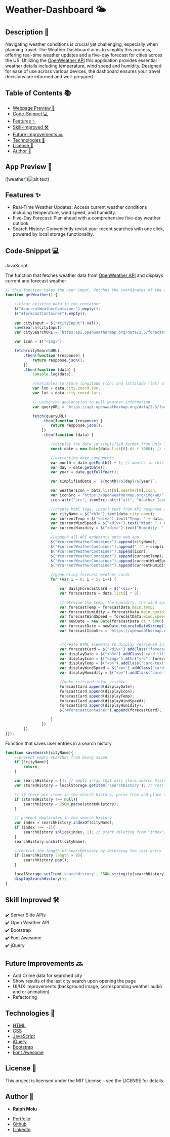 # Weather-Dashboard 🌤️

## Description 📖

Navigating weather conditions is crucial yet challenging, especially when planning travel. The Weather Dashboard aims to simplify this process, offering real-time weather updates and a five-day forecast for cities across the US. Utilizing the [OpenWeather API](https://openweathermap.org/api) this application provides essential weather details including temperature, wind speed and humidity. Designed for ease of use across various devices, the dashboard ensures your travel decisions are informed and well-prepared.


## Table of Contents 📚

* [Webpage Preview 👀](#webpage-preview-)
* [Code-Snippet 💻](#code-snippet-)
* [Features ✨](#custom-features-)
* [Skill-Improved 🛠️](#skill-improved-)
* [Future Improvements 🔜](#future-improvements-)
* [Technologies 🔧](#technologies-)
* [License 📄](#license-)
* [Author 👤](#authors-)


## App Preview 👀

![weather](![alt text](image.png))

## Features ✨

- Real-Time Weather Updates: Access current weather conditions including temperature, wind speed, and humidity.
- Five-Day Forecast: Plan ahead with a comprehensive five-day weather outlook.
- Search History: Conveniently revisit your recent searches with one click, powered by local storage functionality.


## Code-Snippet 💻

JavaScript

The function that fetches weather data from [OpenWeather API](https://openweathermap.org/api) and displays current and forecast weather

```JavaScript
// this function takes the user input, fetches the coordinates of the city entered and returns the weather using the coordinates
function getWeather() {

    //clear existing data in the container
    $("#currentWeatherContainer").empty();
    $("#forecastContainer").empty();
    
    var cityInput = $("#cityInput").val();
    saveSearch(cityInput);
    var citySearchURL = `https:api.openweathermap.org/data/2.5/forecast?q=${cityInput},${countryCode}&appid=${APIKey}`;

    var icon = $("<img>");

    fetch(citySearchURL)
        .then(function (response) {
            return response.json();
        })
        .then(function (data) {
            console.log(data);

            //variables to store longitude (lon) and lattitude (lat) of entered city
            var lon = data.city.coord.lon;
            var lat = data.city.coord.lat;

            // using the geolocation to pull weather information
            var queryURL = `https://api.openweathermap.org/data/2.5/forecast?lat=${lat}&lon=${lon}&units=imperial&appid=${APIKey}`;

            fetch(queryURL)
                .then(function (response) {
                    return response.json();
                })
                .then(function (data) {

                    //display the date in simplified format from Unix Timestamp conversion
                    const date = new Date(data.list[0].dt * 1000); // convert unix seconds to milliseconds and store under Date object instance

                    //extracting date components
                    var month = date.getMonth() + 1; // months in this method are indexed starting at 0 for Jan, 1 for Feb...
                    var day = date.getDate();
                    var year = date.getFullYear();

                    var simplifiedDate = `${month}/${day}/${year}`;

                    var weatherIcon = data.list[0].weather[0].icon;
                    var iconSrc = "https://openweathermap.org/img/wn/" + weatherIcon + ".png";
                    icon.attr("src", iconSrc).attr("alt", "Weather Icon");

                    //create html tags, insert text from API response and store them in variables
                    var cityName = $("<h3>").text(data.city.name);
                    var currentTemp = $("<div>").text("Temp: " + data.list[0].main.temp + " °F");
                    var currentWindSpeed = $("<div>").text("Wind: " + data.list[0].wind.speed + " MPH");
                    var currentHumidity = $("<div>").text("Humidity: " + data.list[0].main.humidity + " %");

                    //append all API endpoints onto web app
                    $("#currentWeatherContainer").append(cityName);
                    $("#currentWeatherContainer").append(" (" + simplifiedDate + ")");
                    $("#currentWeatherContainer").append(icon);
                    $("#currentWeatherContainer").append(currentTemp);
                    $("#currentWeatherContainer").append(currentWindSpeed);
                    $("#currentWeatherContainer").append(currentHumidity);

                    //generating forecast weather cards
                    for (var i = 0; i < 5; i++) {

                        var dailyForecastCard = $("<div>");
                        var forecastData = data.list[i * 8];

                        //retreive the temp, the humidity, the wind speed, the date and the icon
                        var forecastTemp = forecastData.main.temp;
                        var forecastHumidity = forecastData.main.humidity;
                        var forecastWindSpeed = forecastData.wind.speed;
                        var newDate = new Date(forecastData.dt * 1000); // convert Unix timestamp to milliseconds
                        var forecastDate = newDate.toLocaleDateString(); // convert date to readable format
                        var forecastIconSrc = `https://openweathermap.org/img/wn/${forecastData.weather[0].icon}.png`;


                        //create HTML elements to display retrieved info
                        var forecastCard = $("<div>").addClass("forecastCard");
                        var displayDate = $("<h3>").addClass("card-title").text(`${forecastDate}`);
                        var displayIcon = $("<img>").attr("src", forecastIconSrc).attr("alt", "Weather Icon");
                        var displayTemp = $("<p>").addClass("card-text").text(`Temp: ${forecastTemp} °F`);
                        var displayWindSpeed = $("<p>").addClass("card-text").text(`Wind Speed: ${forecastWindSpeed} MPH`);
                        var displayHumidity = $("<p>").addClass("card-text").text(`Humidity: ${forecastHumidity} %`);

                        //make retrived infor visible
                        forecastCard.append(displayDate);
                        forecastCard.append(displayIcon);
                        forecastCard.append(displayTemp);
                        forecastCard.append(displayWindSpeed);
                        forecastCard.append(displayHumidity);
                        $("#forecastContainer").append(forecastCard);

                    }
                })
        });
}});
```


Function that saves user entries in a search history

```JavaScript
function saveSearch(cityName){
    //prevent empty searches from being saved
    if (!cityName){
        return;
    }

    var searchHistory = []; // empty array that will store search history
    var storedHistory = localStorage.getItem('searchHistory'); // retrieve stored history.

    // if there are items in the search history, parse them and place them in the searchHistory array
    if (storedHistory !== null){
        searchHistory = JSON.parse(storedHistory);
    }

    // prevent duplicates in the search History
    var index = searchHistory.indexOf(cityName);
    if (index !== -1){
        searchHistory.splice(index, 1); // start deleting from "index", delete count 1
    }
    searchHistory.unshift(cityName);

    //control the length of searchHistory by deleteing the last entry
    if (searchHistory.length > 8){
        searchHistory.pop(); 
    }

    localStorage.setItem('searchHistory', JSON.stringify(searchHistory));
    displaySearchHistory();
}

```

## Skill Improved 🛠️
✔️ Server Side APIs\
✔️ Open Weather API\
✔️ Bootstrap\
✔️ Font Awesome\
✔️ jQuery

## Future Improvements 🔜

* Add Crime data for searched city
* Show results of the last city search upon opening the page
* UI/UX improvements (background image, corresponding weather audio and or animation)
* Refactoring

## Technologies 🔧

* [HTML](https://developer.mozilla.org/en-US/docs/Web/HTML)
* [CSS](https://developer.mozilla.org/en-US/docs/Web/CSS)
* [JavaScript](https://developer.mozilla.org/en-US/docs/Web/JavaScript)
* [jQuery](https://jquery.com/)
* [Bootstrap](https://getbootstrap.com/)
* [Font Awesome](https://fontawesome.com/)

## License 📄
This project is licensed under the MIT License - see the LICENSE for details.

## Author 👤

* **Ralph Molu** 

- [Portfolio](#)
- [Github](https://github.com/ralphmolu)
- [LinkedIn](https://www.linkedin.com/in/ralph-molu/)

